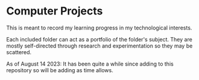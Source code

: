 # Computer Projects

This is meant to record my learning progress in my technological interests.

Each included folder can act as a portfolio of the folder's subject. They are mostly self-directed through research and experimentation so they may be scattered.

As of August 14 2023: It has been quite a while since adding to this repository so will be adding as time allows.
